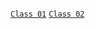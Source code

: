 [`Class 01`](https://github.com/AzaanUllah-Khan/AGENTIC-AI-NOTES/blob/main/Class%2001/Class%2001)
[`Class 02`](https://github.com/AzaanUllah-Khan/AGENTIC-AI-NOTES/blob/main/Class%2002/Class%2002.md)
